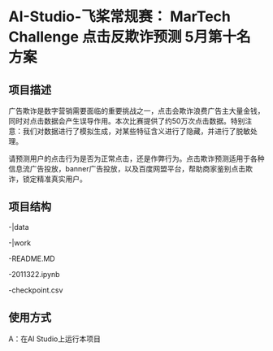 # AI-Studio-飞桨常规赛： MarTech Challenge 点击反欺诈预测 5月第十名方案

## 项目描述

广告欺诈是数字营销需要面临的重要挑战之一，点击会欺诈浪费广告主大量金钱，同时对点击数据会产生误导作用。本次比赛提供了约50万次点击数据。特别注意：我们对数据进行了模拟生成，对某些特征含义进行了隐藏，并进行了脱敏处理。

请预测用户的点击行为是否为正常点击，还是作弊行为。点击欺诈预测适用于各种信息流广告投放，banner广告投放，以及百度网盟平台，帮助商家鉴别点击欺诈，锁定精准真实用户。

##  项目结构
-|data

-|work

-README.MD

-2011322.ipynb

-checkpoint.csv

##   使用方式

A：在AI Studio上运行本项目 